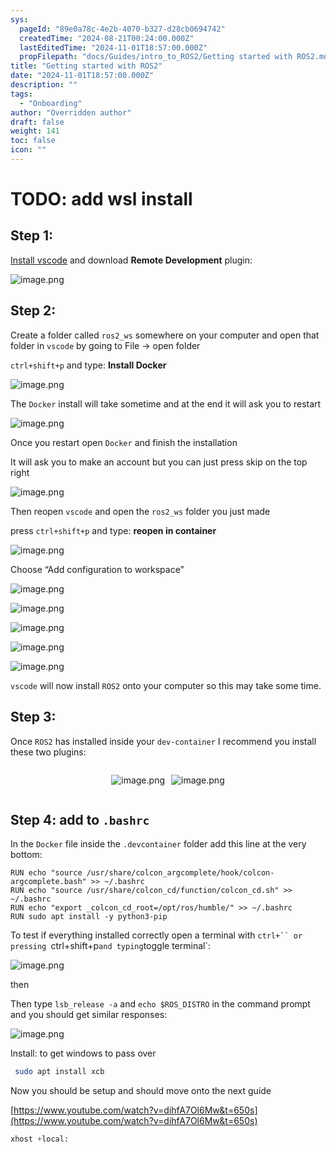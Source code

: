 ```yaml
---
sys:
  pageId: "89e0a78c-4e2b-4070-b327-d28cb0694742"
  createdTime: "2024-08-21T00:24:00.000Z"
  lastEditedTime: "2024-11-01T18:57:00.000Z"
  propFilepath: "docs/Guides/intro_to_ROS2/Getting started with ROS2.md"
title: "Getting started with ROS2"
date: "2024-11-01T18:57:00.000Z"
description: ""
tags:
  - "Onboarding"
author: "Overridden author"
draft: false
weight: 141
toc: false
icon: ""
---
```


# TODO: add wsl install

## Step 1:

[Install vscode](https://code.visualstudio.com/download) and download **Remote Development** plugin:

![image.png](https://prod-files-secure.s3.us-west-2.amazonaws.com/d518164a-d88e-44d1-a4ee-3adb3bd8bce0/efb52993-1881-4a40-b95e-6f020334f022/image.png?X-Amz-Algorithm=AWS4-HMAC-SHA256&X-Amz-Content-Sha256=UNSIGNED-PAYLOAD&X-Amz-Credential=ASIAZI2LB4666ISVKVFF%2F20250222%2Fus-west-2%2Fs3%2Faws4_request&X-Amz-Date=20250222T200726Z&X-Amz-Expires=3600&X-Amz-Security-Token=IQoJb3JpZ2luX2VjEMf%2F%2F%2F%2F%2F%2F%2F%2F%2F%2FwEaCXVzLXdlc3QtMiJHMEUCIQD4RGfIMyGSu0IiKKF8vEmJTqNGGScUdqYB6TW0ENdJ7QIgUtpKta2XkpjbKNZHxQ127TBGX5C4qvJw8BjHYCcii9gqiAQI8P%2F%2F%2F%2F%2F%2F%2F%2F%2F%2FARAAGgw2Mzc0MjMxODM4MDUiDPCP2HzigHzx4A0feyrcAz1j4pdpWL9xBlNZXv3quNMnzlripyZAwZ2rtiC9wEwezvXYG9RJV7Q0k6pqwNt%2B6j5VVS%2FpiwLAs3S4RsahNJCZXVvTkIgy5q7qo3rXo5wkgTAiCm2OrS%2BXyM0ON5iVLWg7lh0GC6oa7cPpS%2BV4A9HxAmMfubqHKlNiJxJspjr9RHymVNXCNMQ7tKz1RZMVTDRzbBzg8zD93ZBVQPvsOOH7Uvv7Q2sMRZrIXlpiRSEBHVwSQ%2B7iuJofqAbvI%2F6VKUXVbu75hBEWx2tRfwWtrNJn2rru%2FNsCEJlwUQF%2F3dwRkumS5%2F7vbzbtA%2BX%2BgcJq8ApV2ZlsCOaoDeV5gQUTz%2FVZcwzNPj3UnpOMnXYCNiIlwT4t%2Flvh%2BQon5YVTxw9uDz0V3Xf8gFb9Oj%2Fx3ErXm3X%2BXo6Ktrf4RadSFLcEzyge0OxrqNmhlcB9HNWb%2Btc6c7GnfVEGxx04Kx94LbOOTWmROPQXnBHdsdm3XuUVHcMew4ZTDbctCm4DsXBgWXtnUq%2FAntutmrSW0wBEFfXstynQQRzqlp8GiIPP8dwQy2QkOJRw8gZJNzxE22EElFGHgms1Y6F1lA8fsEaSdb6jQbcgd6hRu%2FsXO119gWYkkEOJ4onRMxjgcNwTw1clMPPT570GOqUB4LtqXKhAN0WOQb1A5Qm2NwEW1ThoBp80HC3HMhVJAptVQ0%2FKZmR1j%2B4OFcJfNAP2XfRiyJsVGQ5V0taYa3i6lilV3wZ2eSkQU2itoo1dX3TS%2BPDgvszz9kwf1JxLdQX82iqmwqSV1xDmxyzQa9O0heS6UB9l%2BvCmCqn3lsCxrLYkaZC1Sv4ZA3bYaKCU%2Fo3HXX0fRiaDn6qnr9nM%2FpUDKfRkR06l&X-Amz-Signature=4b0110475abcc8f90ecef0d9ebe9647a171db097b39ef30cab4ba866d676648d&X-Amz-SignedHeaders=host&x-id=GetObject)

## Step 2:

Create a folder called `ros2_ws` somewhere on your computer and open that folder in `vscode` by going to File → open folder 

`ctrl+shift+p` and type: **Install Docker**

![image.png](https://prod-files-secure.s3.us-west-2.amazonaws.com/d518164a-d88e-44d1-a4ee-3adb3bd8bce0/2269dc0e-1cd5-47ff-bceb-c04ad9b2eab0/image.png?X-Amz-Algorithm=AWS4-HMAC-SHA256&X-Amz-Content-Sha256=UNSIGNED-PAYLOAD&X-Amz-Credential=ASIAZI2LB4666ISVKVFF%2F20250222%2Fus-west-2%2Fs3%2Faws4_request&X-Amz-Date=20250222T200726Z&X-Amz-Expires=3600&X-Amz-Security-Token=IQoJb3JpZ2luX2VjEMf%2F%2F%2F%2F%2F%2F%2F%2F%2F%2FwEaCXVzLXdlc3QtMiJHMEUCIQD4RGfIMyGSu0IiKKF8vEmJTqNGGScUdqYB6TW0ENdJ7QIgUtpKta2XkpjbKNZHxQ127TBGX5C4qvJw8BjHYCcii9gqiAQI8P%2F%2F%2F%2F%2F%2F%2F%2F%2F%2FARAAGgw2Mzc0MjMxODM4MDUiDPCP2HzigHzx4A0feyrcAz1j4pdpWL9xBlNZXv3quNMnzlripyZAwZ2rtiC9wEwezvXYG9RJV7Q0k6pqwNt%2B6j5VVS%2FpiwLAs3S4RsahNJCZXVvTkIgy5q7qo3rXo5wkgTAiCm2OrS%2BXyM0ON5iVLWg7lh0GC6oa7cPpS%2BV4A9HxAmMfubqHKlNiJxJspjr9RHymVNXCNMQ7tKz1RZMVTDRzbBzg8zD93ZBVQPvsOOH7Uvv7Q2sMRZrIXlpiRSEBHVwSQ%2B7iuJofqAbvI%2F6VKUXVbu75hBEWx2tRfwWtrNJn2rru%2FNsCEJlwUQF%2F3dwRkumS5%2F7vbzbtA%2BX%2BgcJq8ApV2ZlsCOaoDeV5gQUTz%2FVZcwzNPj3UnpOMnXYCNiIlwT4t%2Flvh%2BQon5YVTxw9uDz0V3Xf8gFb9Oj%2Fx3ErXm3X%2BXo6Ktrf4RadSFLcEzyge0OxrqNmhlcB9HNWb%2Btc6c7GnfVEGxx04Kx94LbOOTWmROPQXnBHdsdm3XuUVHcMew4ZTDbctCm4DsXBgWXtnUq%2FAntutmrSW0wBEFfXstynQQRzqlp8GiIPP8dwQy2QkOJRw8gZJNzxE22EElFGHgms1Y6F1lA8fsEaSdb6jQbcgd6hRu%2FsXO119gWYkkEOJ4onRMxjgcNwTw1clMPPT570GOqUB4LtqXKhAN0WOQb1A5Qm2NwEW1ThoBp80HC3HMhVJAptVQ0%2FKZmR1j%2B4OFcJfNAP2XfRiyJsVGQ5V0taYa3i6lilV3wZ2eSkQU2itoo1dX3TS%2BPDgvszz9kwf1JxLdQX82iqmwqSV1xDmxyzQa9O0heS6UB9l%2BvCmCqn3lsCxrLYkaZC1Sv4ZA3bYaKCU%2Fo3HXX0fRiaDn6qnr9nM%2FpUDKfRkR06l&X-Amz-Signature=35cba8acf0f10745a6672ddb76733a1743a9500e5d1c92df27a0e107ab44dd56&X-Amz-SignedHeaders=host&x-id=GetObject)

The `Docker` install will take sometime and at the end it will ask you to restart

![image.png](https://prod-files-secure.s3.us-west-2.amazonaws.com/d518164a-d88e-44d1-a4ee-3adb3bd8bce0/ed233f78-be33-4b1f-b89c-9c346c0e961e/image.png?X-Amz-Algorithm=AWS4-HMAC-SHA256&X-Amz-Content-Sha256=UNSIGNED-PAYLOAD&X-Amz-Credential=ASIAZI2LB4666ISVKVFF%2F20250222%2Fus-west-2%2Fs3%2Faws4_request&X-Amz-Date=20250222T200726Z&X-Amz-Expires=3600&X-Amz-Security-Token=IQoJb3JpZ2luX2VjEMf%2F%2F%2F%2F%2F%2F%2F%2F%2F%2FwEaCXVzLXdlc3QtMiJHMEUCIQD4RGfIMyGSu0IiKKF8vEmJTqNGGScUdqYB6TW0ENdJ7QIgUtpKta2XkpjbKNZHxQ127TBGX5C4qvJw8BjHYCcii9gqiAQI8P%2F%2F%2F%2F%2F%2F%2F%2F%2F%2FARAAGgw2Mzc0MjMxODM4MDUiDPCP2HzigHzx4A0feyrcAz1j4pdpWL9xBlNZXv3quNMnzlripyZAwZ2rtiC9wEwezvXYG9RJV7Q0k6pqwNt%2B6j5VVS%2FpiwLAs3S4RsahNJCZXVvTkIgy5q7qo3rXo5wkgTAiCm2OrS%2BXyM0ON5iVLWg7lh0GC6oa7cPpS%2BV4A9HxAmMfubqHKlNiJxJspjr9RHymVNXCNMQ7tKz1RZMVTDRzbBzg8zD93ZBVQPvsOOH7Uvv7Q2sMRZrIXlpiRSEBHVwSQ%2B7iuJofqAbvI%2F6VKUXVbu75hBEWx2tRfwWtrNJn2rru%2FNsCEJlwUQF%2F3dwRkumS5%2F7vbzbtA%2BX%2BgcJq8ApV2ZlsCOaoDeV5gQUTz%2FVZcwzNPj3UnpOMnXYCNiIlwT4t%2Flvh%2BQon5YVTxw9uDz0V3Xf8gFb9Oj%2Fx3ErXm3X%2BXo6Ktrf4RadSFLcEzyge0OxrqNmhlcB9HNWb%2Btc6c7GnfVEGxx04Kx94LbOOTWmROPQXnBHdsdm3XuUVHcMew4ZTDbctCm4DsXBgWXtnUq%2FAntutmrSW0wBEFfXstynQQRzqlp8GiIPP8dwQy2QkOJRw8gZJNzxE22EElFGHgms1Y6F1lA8fsEaSdb6jQbcgd6hRu%2FsXO119gWYkkEOJ4onRMxjgcNwTw1clMPPT570GOqUB4LtqXKhAN0WOQb1A5Qm2NwEW1ThoBp80HC3HMhVJAptVQ0%2FKZmR1j%2B4OFcJfNAP2XfRiyJsVGQ5V0taYa3i6lilV3wZ2eSkQU2itoo1dX3TS%2BPDgvszz9kwf1JxLdQX82iqmwqSV1xDmxyzQa9O0heS6UB9l%2BvCmCqn3lsCxrLYkaZC1Sv4ZA3bYaKCU%2Fo3HXX0fRiaDn6qnr9nM%2FpUDKfRkR06l&X-Amz-Signature=515463c731bbc60bc974eccb7e48a1134c13457a4b48f2c96da7a59afc7deacd&X-Amz-SignedHeaders=host&x-id=GetObject)

Once you restart open `Docker` and finish the installation

It will ask you to make an account but you can just press skip on the top right

![image.png](https://prod-files-secure.s3.us-west-2.amazonaws.com/d518164a-d88e-44d1-a4ee-3adb3bd8bce0/21010ad9-1659-4fd9-9f59-9932a09b2a3d/image.png?X-Amz-Algorithm=AWS4-HMAC-SHA256&X-Amz-Content-Sha256=UNSIGNED-PAYLOAD&X-Amz-Credential=ASIAZI2LB4666ISVKVFF%2F20250222%2Fus-west-2%2Fs3%2Faws4_request&X-Amz-Date=20250222T200726Z&X-Amz-Expires=3600&X-Amz-Security-Token=IQoJb3JpZ2luX2VjEMf%2F%2F%2F%2F%2F%2F%2F%2F%2F%2FwEaCXVzLXdlc3QtMiJHMEUCIQD4RGfIMyGSu0IiKKF8vEmJTqNGGScUdqYB6TW0ENdJ7QIgUtpKta2XkpjbKNZHxQ127TBGX5C4qvJw8BjHYCcii9gqiAQI8P%2F%2F%2F%2F%2F%2F%2F%2F%2F%2FARAAGgw2Mzc0MjMxODM4MDUiDPCP2HzigHzx4A0feyrcAz1j4pdpWL9xBlNZXv3quNMnzlripyZAwZ2rtiC9wEwezvXYG9RJV7Q0k6pqwNt%2B6j5VVS%2FpiwLAs3S4RsahNJCZXVvTkIgy5q7qo3rXo5wkgTAiCm2OrS%2BXyM0ON5iVLWg7lh0GC6oa7cPpS%2BV4A9HxAmMfubqHKlNiJxJspjr9RHymVNXCNMQ7tKz1RZMVTDRzbBzg8zD93ZBVQPvsOOH7Uvv7Q2sMRZrIXlpiRSEBHVwSQ%2B7iuJofqAbvI%2F6VKUXVbu75hBEWx2tRfwWtrNJn2rru%2FNsCEJlwUQF%2F3dwRkumS5%2F7vbzbtA%2BX%2BgcJq8ApV2ZlsCOaoDeV5gQUTz%2FVZcwzNPj3UnpOMnXYCNiIlwT4t%2Flvh%2BQon5YVTxw9uDz0V3Xf8gFb9Oj%2Fx3ErXm3X%2BXo6Ktrf4RadSFLcEzyge0OxrqNmhlcB9HNWb%2Btc6c7GnfVEGxx04Kx94LbOOTWmROPQXnBHdsdm3XuUVHcMew4ZTDbctCm4DsXBgWXtnUq%2FAntutmrSW0wBEFfXstynQQRzqlp8GiIPP8dwQy2QkOJRw8gZJNzxE22EElFGHgms1Y6F1lA8fsEaSdb6jQbcgd6hRu%2FsXO119gWYkkEOJ4onRMxjgcNwTw1clMPPT570GOqUB4LtqXKhAN0WOQb1A5Qm2NwEW1ThoBp80HC3HMhVJAptVQ0%2FKZmR1j%2B4OFcJfNAP2XfRiyJsVGQ5V0taYa3i6lilV3wZ2eSkQU2itoo1dX3TS%2BPDgvszz9kwf1JxLdQX82iqmwqSV1xDmxyzQa9O0heS6UB9l%2BvCmCqn3lsCxrLYkaZC1Sv4ZA3bYaKCU%2Fo3HXX0fRiaDn6qnr9nM%2FpUDKfRkR06l&X-Amz-Signature=52ef003f398be07a736fb8fb2d4dc726f4e71228b0a1150c7583ce08cc561e6b&X-Amz-SignedHeaders=host&x-id=GetObject)

Then reopen `vscode` and open the `ros2_ws` folder you just made

press `ctrl+shift+p` and type: **reopen in container**

![image.png](https://prod-files-secure.s3.us-west-2.amazonaws.com/d518164a-d88e-44d1-a4ee-3adb3bd8bce0/4e93b8c2-41ad-488c-8095-c74205196118/image.png?X-Amz-Algorithm=AWS4-HMAC-SHA256&X-Amz-Content-Sha256=UNSIGNED-PAYLOAD&X-Amz-Credential=ASIAZI2LB4666ISVKVFF%2F20250222%2Fus-west-2%2Fs3%2Faws4_request&X-Amz-Date=20250222T200726Z&X-Amz-Expires=3600&X-Amz-Security-Token=IQoJb3JpZ2luX2VjEMf%2F%2F%2F%2F%2F%2F%2F%2F%2F%2FwEaCXVzLXdlc3QtMiJHMEUCIQD4RGfIMyGSu0IiKKF8vEmJTqNGGScUdqYB6TW0ENdJ7QIgUtpKta2XkpjbKNZHxQ127TBGX5C4qvJw8BjHYCcii9gqiAQI8P%2F%2F%2F%2F%2F%2F%2F%2F%2F%2FARAAGgw2Mzc0MjMxODM4MDUiDPCP2HzigHzx4A0feyrcAz1j4pdpWL9xBlNZXv3quNMnzlripyZAwZ2rtiC9wEwezvXYG9RJV7Q0k6pqwNt%2B6j5VVS%2FpiwLAs3S4RsahNJCZXVvTkIgy5q7qo3rXo5wkgTAiCm2OrS%2BXyM0ON5iVLWg7lh0GC6oa7cPpS%2BV4A9HxAmMfubqHKlNiJxJspjr9RHymVNXCNMQ7tKz1RZMVTDRzbBzg8zD93ZBVQPvsOOH7Uvv7Q2sMRZrIXlpiRSEBHVwSQ%2B7iuJofqAbvI%2F6VKUXVbu75hBEWx2tRfwWtrNJn2rru%2FNsCEJlwUQF%2F3dwRkumS5%2F7vbzbtA%2BX%2BgcJq8ApV2ZlsCOaoDeV5gQUTz%2FVZcwzNPj3UnpOMnXYCNiIlwT4t%2Flvh%2BQon5YVTxw9uDz0V3Xf8gFb9Oj%2Fx3ErXm3X%2BXo6Ktrf4RadSFLcEzyge0OxrqNmhlcB9HNWb%2Btc6c7GnfVEGxx04Kx94LbOOTWmROPQXnBHdsdm3XuUVHcMew4ZTDbctCm4DsXBgWXtnUq%2FAntutmrSW0wBEFfXstynQQRzqlp8GiIPP8dwQy2QkOJRw8gZJNzxE22EElFGHgms1Y6F1lA8fsEaSdb6jQbcgd6hRu%2FsXO119gWYkkEOJ4onRMxjgcNwTw1clMPPT570GOqUB4LtqXKhAN0WOQb1A5Qm2NwEW1ThoBp80HC3HMhVJAptVQ0%2FKZmR1j%2B4OFcJfNAP2XfRiyJsVGQ5V0taYa3i6lilV3wZ2eSkQU2itoo1dX3TS%2BPDgvszz9kwf1JxLdQX82iqmwqSV1xDmxyzQa9O0heS6UB9l%2BvCmCqn3lsCxrLYkaZC1Sv4ZA3bYaKCU%2Fo3HXX0fRiaDn6qnr9nM%2FpUDKfRkR06l&X-Amz-Signature=ebbe6a9c204481dd5e6c850a2bbb30741b3515d7875fe96c782ecbd5ec7528be&X-Amz-SignedHeaders=host&x-id=GetObject)

Choose “Add configuration to workspace”

![image.png](https://prod-files-secure.s3.us-west-2.amazonaws.com/d518164a-d88e-44d1-a4ee-3adb3bd8bce0/9560b282-5060-4989-ba37-97e7b2c22476/image.png?X-Amz-Algorithm=AWS4-HMAC-SHA256&X-Amz-Content-Sha256=UNSIGNED-PAYLOAD&X-Amz-Credential=ASIAZI2LB4666ISVKVFF%2F20250222%2Fus-west-2%2Fs3%2Faws4_request&X-Amz-Date=20250222T200726Z&X-Amz-Expires=3600&X-Amz-Security-Token=IQoJb3JpZ2luX2VjEMf%2F%2F%2F%2F%2F%2F%2F%2F%2F%2FwEaCXVzLXdlc3QtMiJHMEUCIQD4RGfIMyGSu0IiKKF8vEmJTqNGGScUdqYB6TW0ENdJ7QIgUtpKta2XkpjbKNZHxQ127TBGX5C4qvJw8BjHYCcii9gqiAQI8P%2F%2F%2F%2F%2F%2F%2F%2F%2F%2FARAAGgw2Mzc0MjMxODM4MDUiDPCP2HzigHzx4A0feyrcAz1j4pdpWL9xBlNZXv3quNMnzlripyZAwZ2rtiC9wEwezvXYG9RJV7Q0k6pqwNt%2B6j5VVS%2FpiwLAs3S4RsahNJCZXVvTkIgy5q7qo3rXo5wkgTAiCm2OrS%2BXyM0ON5iVLWg7lh0GC6oa7cPpS%2BV4A9HxAmMfubqHKlNiJxJspjr9RHymVNXCNMQ7tKz1RZMVTDRzbBzg8zD93ZBVQPvsOOH7Uvv7Q2sMRZrIXlpiRSEBHVwSQ%2B7iuJofqAbvI%2F6VKUXVbu75hBEWx2tRfwWtrNJn2rru%2FNsCEJlwUQF%2F3dwRkumS5%2F7vbzbtA%2BX%2BgcJq8ApV2ZlsCOaoDeV5gQUTz%2FVZcwzNPj3UnpOMnXYCNiIlwT4t%2Flvh%2BQon5YVTxw9uDz0V3Xf8gFb9Oj%2Fx3ErXm3X%2BXo6Ktrf4RadSFLcEzyge0OxrqNmhlcB9HNWb%2Btc6c7GnfVEGxx04Kx94LbOOTWmROPQXnBHdsdm3XuUVHcMew4ZTDbctCm4DsXBgWXtnUq%2FAntutmrSW0wBEFfXstynQQRzqlp8GiIPP8dwQy2QkOJRw8gZJNzxE22EElFGHgms1Y6F1lA8fsEaSdb6jQbcgd6hRu%2FsXO119gWYkkEOJ4onRMxjgcNwTw1clMPPT570GOqUB4LtqXKhAN0WOQb1A5Qm2NwEW1ThoBp80HC3HMhVJAptVQ0%2FKZmR1j%2B4OFcJfNAP2XfRiyJsVGQ5V0taYa3i6lilV3wZ2eSkQU2itoo1dX3TS%2BPDgvszz9kwf1JxLdQX82iqmwqSV1xDmxyzQa9O0heS6UB9l%2BvCmCqn3lsCxrLYkaZC1Sv4ZA3bYaKCU%2Fo3HXX0fRiaDn6qnr9nM%2FpUDKfRkR06l&X-Amz-Signature=da6b1f523696f4e771ac66473e5b8639f14fc1fb8004030f0b97b243668d2698&X-Amz-SignedHeaders=host&x-id=GetObject)

![image.png](https://prod-files-secure.s3.us-west-2.amazonaws.com/d518164a-d88e-44d1-a4ee-3adb3bd8bce0/2ee63f81-886b-48e8-a553-dc6e5eac99e4/image.png?X-Amz-Algorithm=AWS4-HMAC-SHA256&X-Amz-Content-Sha256=UNSIGNED-PAYLOAD&X-Amz-Credential=ASIAZI2LB4666ISVKVFF%2F20250222%2Fus-west-2%2Fs3%2Faws4_request&X-Amz-Date=20250222T200726Z&X-Amz-Expires=3600&X-Amz-Security-Token=IQoJb3JpZ2luX2VjEMf%2F%2F%2F%2F%2F%2F%2F%2F%2F%2FwEaCXVzLXdlc3QtMiJHMEUCIQD4RGfIMyGSu0IiKKF8vEmJTqNGGScUdqYB6TW0ENdJ7QIgUtpKta2XkpjbKNZHxQ127TBGX5C4qvJw8BjHYCcii9gqiAQI8P%2F%2F%2F%2F%2F%2F%2F%2F%2F%2FARAAGgw2Mzc0MjMxODM4MDUiDPCP2HzigHzx4A0feyrcAz1j4pdpWL9xBlNZXv3quNMnzlripyZAwZ2rtiC9wEwezvXYG9RJV7Q0k6pqwNt%2B6j5VVS%2FpiwLAs3S4RsahNJCZXVvTkIgy5q7qo3rXo5wkgTAiCm2OrS%2BXyM0ON5iVLWg7lh0GC6oa7cPpS%2BV4A9HxAmMfubqHKlNiJxJspjr9RHymVNXCNMQ7tKz1RZMVTDRzbBzg8zD93ZBVQPvsOOH7Uvv7Q2sMRZrIXlpiRSEBHVwSQ%2B7iuJofqAbvI%2F6VKUXVbu75hBEWx2tRfwWtrNJn2rru%2FNsCEJlwUQF%2F3dwRkumS5%2F7vbzbtA%2BX%2BgcJq8ApV2ZlsCOaoDeV5gQUTz%2FVZcwzNPj3UnpOMnXYCNiIlwT4t%2Flvh%2BQon5YVTxw9uDz0V3Xf8gFb9Oj%2Fx3ErXm3X%2BXo6Ktrf4RadSFLcEzyge0OxrqNmhlcB9HNWb%2Btc6c7GnfVEGxx04Kx94LbOOTWmROPQXnBHdsdm3XuUVHcMew4ZTDbctCm4DsXBgWXtnUq%2FAntutmrSW0wBEFfXstynQQRzqlp8GiIPP8dwQy2QkOJRw8gZJNzxE22EElFGHgms1Y6F1lA8fsEaSdb6jQbcgd6hRu%2FsXO119gWYkkEOJ4onRMxjgcNwTw1clMPPT570GOqUB4LtqXKhAN0WOQb1A5Qm2NwEW1ThoBp80HC3HMhVJAptVQ0%2FKZmR1j%2B4OFcJfNAP2XfRiyJsVGQ5V0taYa3i6lilV3wZ2eSkQU2itoo1dX3TS%2BPDgvszz9kwf1JxLdQX82iqmwqSV1xDmxyzQa9O0heS6UB9l%2BvCmCqn3lsCxrLYkaZC1Sv4ZA3bYaKCU%2Fo3HXX0fRiaDn6qnr9nM%2FpUDKfRkR06l&X-Amz-Signature=eac0a2dd43d7d9a0b71893a3bbb21ede7cfabbb33ff6730b0dcf5d45cb164d82&X-Amz-SignedHeaders=host&x-id=GetObject)

![image.png](https://prod-files-secure.s3.us-west-2.amazonaws.com/d518164a-d88e-44d1-a4ee-3adb3bd8bce0/ae1580b2-b048-407e-aed9-b584224a7a04/image.png?X-Amz-Algorithm=AWS4-HMAC-SHA256&X-Amz-Content-Sha256=UNSIGNED-PAYLOAD&X-Amz-Credential=ASIAZI2LB4666ISVKVFF%2F20250222%2Fus-west-2%2Fs3%2Faws4_request&X-Amz-Date=20250222T200726Z&X-Amz-Expires=3600&X-Amz-Security-Token=IQoJb3JpZ2luX2VjEMf%2F%2F%2F%2F%2F%2F%2F%2F%2F%2FwEaCXVzLXdlc3QtMiJHMEUCIQD4RGfIMyGSu0IiKKF8vEmJTqNGGScUdqYB6TW0ENdJ7QIgUtpKta2XkpjbKNZHxQ127TBGX5C4qvJw8BjHYCcii9gqiAQI8P%2F%2F%2F%2F%2F%2F%2F%2F%2F%2FARAAGgw2Mzc0MjMxODM4MDUiDPCP2HzigHzx4A0feyrcAz1j4pdpWL9xBlNZXv3quNMnzlripyZAwZ2rtiC9wEwezvXYG9RJV7Q0k6pqwNt%2B6j5VVS%2FpiwLAs3S4RsahNJCZXVvTkIgy5q7qo3rXo5wkgTAiCm2OrS%2BXyM0ON5iVLWg7lh0GC6oa7cPpS%2BV4A9HxAmMfubqHKlNiJxJspjr9RHymVNXCNMQ7tKz1RZMVTDRzbBzg8zD93ZBVQPvsOOH7Uvv7Q2sMRZrIXlpiRSEBHVwSQ%2B7iuJofqAbvI%2F6VKUXVbu75hBEWx2tRfwWtrNJn2rru%2FNsCEJlwUQF%2F3dwRkumS5%2F7vbzbtA%2BX%2BgcJq8ApV2ZlsCOaoDeV5gQUTz%2FVZcwzNPj3UnpOMnXYCNiIlwT4t%2Flvh%2BQon5YVTxw9uDz0V3Xf8gFb9Oj%2Fx3ErXm3X%2BXo6Ktrf4RadSFLcEzyge0OxrqNmhlcB9HNWb%2Btc6c7GnfVEGxx04Kx94LbOOTWmROPQXnBHdsdm3XuUVHcMew4ZTDbctCm4DsXBgWXtnUq%2FAntutmrSW0wBEFfXstynQQRzqlp8GiIPP8dwQy2QkOJRw8gZJNzxE22EElFGHgms1Y6F1lA8fsEaSdb6jQbcgd6hRu%2FsXO119gWYkkEOJ4onRMxjgcNwTw1clMPPT570GOqUB4LtqXKhAN0WOQb1A5Qm2NwEW1ThoBp80HC3HMhVJAptVQ0%2FKZmR1j%2B4OFcJfNAP2XfRiyJsVGQ5V0taYa3i6lilV3wZ2eSkQU2itoo1dX3TS%2BPDgvszz9kwf1JxLdQX82iqmwqSV1xDmxyzQa9O0heS6UB9l%2BvCmCqn3lsCxrLYkaZC1Sv4ZA3bYaKCU%2Fo3HXX0fRiaDn6qnr9nM%2FpUDKfRkR06l&X-Amz-Signature=5d14d8bc9a51c325099a7766411fe2f323b2a7582f302d8cf63776dfd3c3d477&X-Amz-SignedHeaders=host&x-id=GetObject)

![image.png](https://prod-files-secure.s3.us-west-2.amazonaws.com/d518164a-d88e-44d1-a4ee-3adb3bd8bce0/53255b28-f75e-430f-b9e3-c0ac8577e42b/image.png?X-Amz-Algorithm=AWS4-HMAC-SHA256&X-Amz-Content-Sha256=UNSIGNED-PAYLOAD&X-Amz-Credential=ASIAZI2LB4666ISVKVFF%2F20250222%2Fus-west-2%2Fs3%2Faws4_request&X-Amz-Date=20250222T200726Z&X-Amz-Expires=3600&X-Amz-Security-Token=IQoJb3JpZ2luX2VjEMf%2F%2F%2F%2F%2F%2F%2F%2F%2F%2FwEaCXVzLXdlc3QtMiJHMEUCIQD4RGfIMyGSu0IiKKF8vEmJTqNGGScUdqYB6TW0ENdJ7QIgUtpKta2XkpjbKNZHxQ127TBGX5C4qvJw8BjHYCcii9gqiAQI8P%2F%2F%2F%2F%2F%2F%2F%2F%2F%2FARAAGgw2Mzc0MjMxODM4MDUiDPCP2HzigHzx4A0feyrcAz1j4pdpWL9xBlNZXv3quNMnzlripyZAwZ2rtiC9wEwezvXYG9RJV7Q0k6pqwNt%2B6j5VVS%2FpiwLAs3S4RsahNJCZXVvTkIgy5q7qo3rXo5wkgTAiCm2OrS%2BXyM0ON5iVLWg7lh0GC6oa7cPpS%2BV4A9HxAmMfubqHKlNiJxJspjr9RHymVNXCNMQ7tKz1RZMVTDRzbBzg8zD93ZBVQPvsOOH7Uvv7Q2sMRZrIXlpiRSEBHVwSQ%2B7iuJofqAbvI%2F6VKUXVbu75hBEWx2tRfwWtrNJn2rru%2FNsCEJlwUQF%2F3dwRkumS5%2F7vbzbtA%2BX%2BgcJq8ApV2ZlsCOaoDeV5gQUTz%2FVZcwzNPj3UnpOMnXYCNiIlwT4t%2Flvh%2BQon5YVTxw9uDz0V3Xf8gFb9Oj%2Fx3ErXm3X%2BXo6Ktrf4RadSFLcEzyge0OxrqNmhlcB9HNWb%2Btc6c7GnfVEGxx04Kx94LbOOTWmROPQXnBHdsdm3XuUVHcMew4ZTDbctCm4DsXBgWXtnUq%2FAntutmrSW0wBEFfXstynQQRzqlp8GiIPP8dwQy2QkOJRw8gZJNzxE22EElFGHgms1Y6F1lA8fsEaSdb6jQbcgd6hRu%2FsXO119gWYkkEOJ4onRMxjgcNwTw1clMPPT570GOqUB4LtqXKhAN0WOQb1A5Qm2NwEW1ThoBp80HC3HMhVJAptVQ0%2FKZmR1j%2B4OFcJfNAP2XfRiyJsVGQ5V0taYa3i6lilV3wZ2eSkQU2itoo1dX3TS%2BPDgvszz9kwf1JxLdQX82iqmwqSV1xDmxyzQa9O0heS6UB9l%2BvCmCqn3lsCxrLYkaZC1Sv4ZA3bYaKCU%2Fo3HXX0fRiaDn6qnr9nM%2FpUDKfRkR06l&X-Amz-Signature=82c95bbaf462f450196406f5a5ef1d3c7d6a9b144249ed7230cb0f422c939afb&X-Amz-SignedHeaders=host&x-id=GetObject)

![image.png](https://prod-files-secure.s3.us-west-2.amazonaws.com/d518164a-d88e-44d1-a4ee-3adb3bd8bce0/7c562767-5af9-4ffb-97d1-327bcdf4ee00/image.png?X-Amz-Algorithm=AWS4-HMAC-SHA256&X-Amz-Content-Sha256=UNSIGNED-PAYLOAD&X-Amz-Credential=ASIAZI2LB4666ISVKVFF%2F20250222%2Fus-west-2%2Fs3%2Faws4_request&X-Amz-Date=20250222T200726Z&X-Amz-Expires=3600&X-Amz-Security-Token=IQoJb3JpZ2luX2VjEMf%2F%2F%2F%2F%2F%2F%2F%2F%2F%2FwEaCXVzLXdlc3QtMiJHMEUCIQD4RGfIMyGSu0IiKKF8vEmJTqNGGScUdqYB6TW0ENdJ7QIgUtpKta2XkpjbKNZHxQ127TBGX5C4qvJw8BjHYCcii9gqiAQI8P%2F%2F%2F%2F%2F%2F%2F%2F%2F%2FARAAGgw2Mzc0MjMxODM4MDUiDPCP2HzigHzx4A0feyrcAz1j4pdpWL9xBlNZXv3quNMnzlripyZAwZ2rtiC9wEwezvXYG9RJV7Q0k6pqwNt%2B6j5VVS%2FpiwLAs3S4RsahNJCZXVvTkIgy5q7qo3rXo5wkgTAiCm2OrS%2BXyM0ON5iVLWg7lh0GC6oa7cPpS%2BV4A9HxAmMfubqHKlNiJxJspjr9RHymVNXCNMQ7tKz1RZMVTDRzbBzg8zD93ZBVQPvsOOH7Uvv7Q2sMRZrIXlpiRSEBHVwSQ%2B7iuJofqAbvI%2F6VKUXVbu75hBEWx2tRfwWtrNJn2rru%2FNsCEJlwUQF%2F3dwRkumS5%2F7vbzbtA%2BX%2BgcJq8ApV2ZlsCOaoDeV5gQUTz%2FVZcwzNPj3UnpOMnXYCNiIlwT4t%2Flvh%2BQon5YVTxw9uDz0V3Xf8gFb9Oj%2Fx3ErXm3X%2BXo6Ktrf4RadSFLcEzyge0OxrqNmhlcB9HNWb%2Btc6c7GnfVEGxx04Kx94LbOOTWmROPQXnBHdsdm3XuUVHcMew4ZTDbctCm4DsXBgWXtnUq%2FAntutmrSW0wBEFfXstynQQRzqlp8GiIPP8dwQy2QkOJRw8gZJNzxE22EElFGHgms1Y6F1lA8fsEaSdb6jQbcgd6hRu%2FsXO119gWYkkEOJ4onRMxjgcNwTw1clMPPT570GOqUB4LtqXKhAN0WOQb1A5Qm2NwEW1ThoBp80HC3HMhVJAptVQ0%2FKZmR1j%2B4OFcJfNAP2XfRiyJsVGQ5V0taYa3i6lilV3wZ2eSkQU2itoo1dX3TS%2BPDgvszz9kwf1JxLdQX82iqmwqSV1xDmxyzQa9O0heS6UB9l%2BvCmCqn3lsCxrLYkaZC1Sv4ZA3bYaKCU%2Fo3HXX0fRiaDn6qnr9nM%2FpUDKfRkR06l&X-Amz-Signature=d422e51eccb966a453f13960b8aae836e971967c2e588045d746bf7dd53856fd&X-Amz-SignedHeaders=host&x-id=GetObject)

`vscode` will now install `ROS2` onto your computer so this may take some time.

## Step 3:

Once `ROS2` has installed inside your `dev-container` I recommend you install these two plugins:

<div style="display: flex;flex-direction: row; column-gap:10px; max-width: 630px;justify-content: center;">
<div>

![image.png](https://prod-files-secure.s3.us-west-2.amazonaws.com/d518164a-d88e-44d1-a4ee-3adb3bd8bce0/3fc3d550-5a54-4ba1-ba6b-faa01cdb7369/image.png?X-Amz-Algorithm=AWS4-HMAC-SHA256&X-Amz-Content-Sha256=UNSIGNED-PAYLOAD&X-Amz-Credential=ASIAZI2LB4663ZEEOSHN%2F20250222%2Fus-west-2%2Fs3%2Faws4_request&X-Amz-Date=20250222T200730Z&X-Amz-Expires=3600&X-Amz-Security-Token=IQoJb3JpZ2luX2VjEMn%2F%2F%2F%2F%2F%2F%2F%2F%2F%2FwEaCXVzLXdlc3QtMiJHMEUCIQDQIpWseywrlKxJIeBjC3CZOlArxWcCfarv1CzxgJGp3gIgOKeBPNln50QxYeV4VrJF4Rl40elA0VP8hsU3k8itURAqiAQI8v%2F%2F%2F%2F%2F%2F%2F%2F%2F%2FARAAGgw2Mzc0MjMxODM4MDUiDBhLqtWaUhZ3yWwFpCrcA96gEzShOKilMHpDkEFhcBwWewHXKfWbHbYGQnWPnMrPbhGUxVpzul6moZE%2F0Bb1K0HFwoRBrfggjJctEKYYJC9WJSgUWnE7GLDS9%2F%2BLCewsNvYaKiuSyTXooyUpA61Vng9%2FzUaV%2FGKefmmMOt2pPCehxxWuXRa%2BNqOednR0KJPazOQbTJ0nPrlt8spFbabsDh2R9%2F28SqNR7t%2Fmb4JJ5iHmYYCeCFftSrsrpZnjNXIViRol8C5Dx3D6KqR7XEpUHy%2F3qPwXLCeskAbli2ItOkd1n4rFVO3U4oO6c5hdQpYnNIGUtFhIdgCXJUzL1uo33bKv3ZIPW4nRpv0OziqEl9BHlq8EmLbkTl7sbiT%2FFWhryzMvKVA%2FiyxqH0Zj1mWL%2F9o5aYntot2hLZH52NYC8Y0k0cG5ADGJIiQuN9ba%2FyMjMcXQ5RT77DOIRx93LsthfxsQC9Q9lvQXlEhdL55lvibf%2B%2FpkVw9kM0j53SZp%2FZRFNsZYZGnSpCJjo%2B94wTGbSVCzZGyKiHDD%2BBNqzaeYdiMEzpo0m9c07W1xmpGLAeki8zauduczVwcSZ1cKRCZRQvVwPGIkcHhwY%2FzPGm%2F18d5X0YRiWuM4k6ro0in9Ae3BRbWoeg8UCyJHqMhMML%2BD6L0GOqUBKMDUnZ3v2rGgjGi6nfgzSlt9l5umuh5LbVTaspSK4%2BXVA3Fo%2FkL4mvPq%2FS3bdXSWDv2PDs%2FE8EWwIrtfzyr6lDZq77jTOpMn0qi8l9PCryLgw8oUagd5GaBj4%2BwFsROhr%2FSMI%2BWe%2F0U5VJgPqxSTio2PCzHAHTUt5UigEjH%2ByCXki47Ht6MY%2BFTMR%2B%2B%2FaDyGkjaxXQc%2FQ2sdyVnAJzX8GovdZvrb&X-Amz-Signature=7b5456956a3b606fc2e26d266e897a6befb3fa34ce78f860e723d3cc9fb483d5&X-Amz-SignedHeaders=host&x-id=GetObject)

</div>
<div>

![image.png](https://prod-files-secure.s3.us-west-2.amazonaws.com/d518164a-d88e-44d1-a4ee-3adb3bd8bce0/d994cc66-13c2-4093-a5a3-f84cf4601a82/image.png?X-Amz-Algorithm=AWS4-HMAC-SHA256&X-Amz-Content-Sha256=UNSIGNED-PAYLOAD&X-Amz-Credential=ASIAZI2LB466WNI2SMNP%2F20250222%2Fus-west-2%2Fs3%2Faws4_request&X-Amz-Date=20250222T200730Z&X-Amz-Expires=3600&X-Amz-Security-Token=IQoJb3JpZ2luX2VjEMj%2F%2F%2F%2F%2F%2F%2F%2F%2F%2FwEaCXVzLXdlc3QtMiJIMEYCIQDA%2B7gqFe21XryMZe4obAALrJ%2Bxu%2FYHGtULxXxHx1RTxwIhAPhESvySM0dwr%2BmWgXYBD00WUh9elPUzBsaAYz4iZiMZKogECPH%2F%2F%2F%2F%2F%2F%2F%2F%2F%2FwEQABoMNjM3NDIzMTgzODA1Igx8iWl0bfIIZIMl8o0q3AOORLbqPa9WOP4Mv9WmH1w5uNynTTUE44GFvA1YkydVcBQLSviD6u6rC5AG9HkG%2BK0r3PZdGQaLZCJBcX2oB5TT4FG2dBC2hFtTQSV9JDAIXw%2F%2BkTQDJjbXS1wYwSAs0%2B8t4aTJBEcYHeomTvyBJGTxZUCF4rvktL5W9s9wXu5GHtICxmosSbeYP3K88dWIIurWkm4VBmdpTg3UzxgA6MQL%2BS5uYaWkJUVkp4mBAq35eYvxAwrggpXSZ6E8ePirWM%2BnbeWt7RuNr4ODJ0VvmzezYf51rf2W1mwl4KUp8VM6jcFxUCw9m5qcUWHSErNKDNlYlkEOa22RbWJNK0JQvsgSAsOKDMWOh%2BHjzgx1z%2BhQBmNgaUwOdW3J4ZDwA8HrUBqhVBUv8TIVv9UNsDWSS0lYWZfTh7j6rm4WJ8fLaJQj3mnTHV0JAkt6hh8cBm4XhnwuYSAFBQ7WwBh7YMMZ%2BspqA96GjmIQkEoMSAWIjbGZGmoPC6JtWjvxzHFxZAtYWoSBobv36TIKZvXQCvWONYwEynJIoHdaocqp8gRrbX%2FEjzuEhMk5o0v92mM8CpteciOoxY7iljxPQfW2Rnl3UsC3di2EDLBAjXGXIoqcXeiNe1%2F%2FYA43Tk8abP0OgzCV5ee9BjqkAT2mCGu7Ybe8kNNr6YqBJg%2FM5iET1cqVv3XGV3hsuFeX4s6bpUpMP5wDjPYhUBRA2d3F1HcN5p5WhUxtWKq80YjGxFmkPW9NolUOHbzFDGD1iUoGDw0nvTjYzsgwfxC%2B0X21fyAjen3UjI5T3lqgmL2x7wAfg1dc0A4r%2B4bc4D1Gef3ZHheWZ0TQCJTGnNCfKZeLBSZb7k%2B6KxA%2BcXmAo8tQAB5b&X-Amz-Signature=6875a947ef81cd05c4faa87a46cdff19b6c1390da5bea330552384fb134b0019&X-Amz-SignedHeaders=host&x-id=GetObject)

</div>
</div>

## Step 4: add to `.bashrc`

In the `Docker` file inside the `.devcontainer` folder add this line at the very bottom: 

```docker
RUN echo "source /usr/share/colcon_argcomplete/hook/colcon-argcomplete.bash" >> ~/.bashrc
RUN echo "source /usr/share/colcon_cd/function/colcon_cd.sh" >> ~/.bashrc
RUN echo "export _colcon_cd_root=/opt/ros/humble/" >> ~/.bashrc
RUN sudo apt install -y python3-pip 
```

To test if everything installed correctly open a terminal with `ctrl+`` or pressing `ctrl+shift+p` and typing `toggle terminal`:

![image.png](https://prod-files-secure.s3.us-west-2.amazonaws.com/d518164a-d88e-44d1-a4ee-3adb3bd8bce0/6a4943d8-b04e-4c02-9a58-775f3384d1a5/image.png?X-Amz-Algorithm=AWS4-HMAC-SHA256&X-Amz-Content-Sha256=UNSIGNED-PAYLOAD&X-Amz-Credential=ASIAZI2LB4666ISVKVFF%2F20250222%2Fus-west-2%2Fs3%2Faws4_request&X-Amz-Date=20250222T200726Z&X-Amz-Expires=3600&X-Amz-Security-Token=IQoJb3JpZ2luX2VjEMf%2F%2F%2F%2F%2F%2F%2F%2F%2F%2FwEaCXVzLXdlc3QtMiJHMEUCIQD4RGfIMyGSu0IiKKF8vEmJTqNGGScUdqYB6TW0ENdJ7QIgUtpKta2XkpjbKNZHxQ127TBGX5C4qvJw8BjHYCcii9gqiAQI8P%2F%2F%2F%2F%2F%2F%2F%2F%2F%2FARAAGgw2Mzc0MjMxODM4MDUiDPCP2HzigHzx4A0feyrcAz1j4pdpWL9xBlNZXv3quNMnzlripyZAwZ2rtiC9wEwezvXYG9RJV7Q0k6pqwNt%2B6j5VVS%2FpiwLAs3S4RsahNJCZXVvTkIgy5q7qo3rXo5wkgTAiCm2OrS%2BXyM0ON5iVLWg7lh0GC6oa7cPpS%2BV4A9HxAmMfubqHKlNiJxJspjr9RHymVNXCNMQ7tKz1RZMVTDRzbBzg8zD93ZBVQPvsOOH7Uvv7Q2sMRZrIXlpiRSEBHVwSQ%2B7iuJofqAbvI%2F6VKUXVbu75hBEWx2tRfwWtrNJn2rru%2FNsCEJlwUQF%2F3dwRkumS5%2F7vbzbtA%2BX%2BgcJq8ApV2ZlsCOaoDeV5gQUTz%2FVZcwzNPj3UnpOMnXYCNiIlwT4t%2Flvh%2BQon5YVTxw9uDz0V3Xf8gFb9Oj%2Fx3ErXm3X%2BXo6Ktrf4RadSFLcEzyge0OxrqNmhlcB9HNWb%2Btc6c7GnfVEGxx04Kx94LbOOTWmROPQXnBHdsdm3XuUVHcMew4ZTDbctCm4DsXBgWXtnUq%2FAntutmrSW0wBEFfXstynQQRzqlp8GiIPP8dwQy2QkOJRw8gZJNzxE22EElFGHgms1Y6F1lA8fsEaSdb6jQbcgd6hRu%2FsXO119gWYkkEOJ4onRMxjgcNwTw1clMPPT570GOqUB4LtqXKhAN0WOQb1A5Qm2NwEW1ThoBp80HC3HMhVJAptVQ0%2FKZmR1j%2B4OFcJfNAP2XfRiyJsVGQ5V0taYa3i6lilV3wZ2eSkQU2itoo1dX3TS%2BPDgvszz9kwf1JxLdQX82iqmwqSV1xDmxyzQa9O0heS6UB9l%2BvCmCqn3lsCxrLYkaZC1Sv4ZA3bYaKCU%2Fo3HXX0fRiaDn6qnr9nM%2FpUDKfRkR06l&X-Amz-Signature=0ce125f9503d84bf76154926cd3ba915e6a0ff74eb447820c4dcf79f7f5b8b77&X-Amz-SignedHeaders=host&x-id=GetObject)

then 

Then type `lsb_release -a` and `echo $ROS_DISTRO` in the command prompt and you should get similar responses:

![image.png](https://prod-files-secure.s3.us-west-2.amazonaws.com/d518164a-d88e-44d1-a4ee-3adb3bd8bce0/3e635dec-a805-4e85-8b9e-d000e5b71a4e/image.png?X-Amz-Algorithm=AWS4-HMAC-SHA256&X-Amz-Content-Sha256=UNSIGNED-PAYLOAD&X-Amz-Credential=ASIAZI2LB4666ISVKVFF%2F20250222%2Fus-west-2%2Fs3%2Faws4_request&X-Amz-Date=20250222T200726Z&X-Amz-Expires=3600&X-Amz-Security-Token=IQoJb3JpZ2luX2VjEMf%2F%2F%2F%2F%2F%2F%2F%2F%2F%2FwEaCXVzLXdlc3QtMiJHMEUCIQD4RGfIMyGSu0IiKKF8vEmJTqNGGScUdqYB6TW0ENdJ7QIgUtpKta2XkpjbKNZHxQ127TBGX5C4qvJw8BjHYCcii9gqiAQI8P%2F%2F%2F%2F%2F%2F%2F%2F%2F%2FARAAGgw2Mzc0MjMxODM4MDUiDPCP2HzigHzx4A0feyrcAz1j4pdpWL9xBlNZXv3quNMnzlripyZAwZ2rtiC9wEwezvXYG9RJV7Q0k6pqwNt%2B6j5VVS%2FpiwLAs3S4RsahNJCZXVvTkIgy5q7qo3rXo5wkgTAiCm2OrS%2BXyM0ON5iVLWg7lh0GC6oa7cPpS%2BV4A9HxAmMfubqHKlNiJxJspjr9RHymVNXCNMQ7tKz1RZMVTDRzbBzg8zD93ZBVQPvsOOH7Uvv7Q2sMRZrIXlpiRSEBHVwSQ%2B7iuJofqAbvI%2F6VKUXVbu75hBEWx2tRfwWtrNJn2rru%2FNsCEJlwUQF%2F3dwRkumS5%2F7vbzbtA%2BX%2BgcJq8ApV2ZlsCOaoDeV5gQUTz%2FVZcwzNPj3UnpOMnXYCNiIlwT4t%2Flvh%2BQon5YVTxw9uDz0V3Xf8gFb9Oj%2Fx3ErXm3X%2BXo6Ktrf4RadSFLcEzyge0OxrqNmhlcB9HNWb%2Btc6c7GnfVEGxx04Kx94LbOOTWmROPQXnBHdsdm3XuUVHcMew4ZTDbctCm4DsXBgWXtnUq%2FAntutmrSW0wBEFfXstynQQRzqlp8GiIPP8dwQy2QkOJRw8gZJNzxE22EElFGHgms1Y6F1lA8fsEaSdb6jQbcgd6hRu%2FsXO119gWYkkEOJ4onRMxjgcNwTw1clMPPT570GOqUB4LtqXKhAN0WOQb1A5Qm2NwEW1ThoBp80HC3HMhVJAptVQ0%2FKZmR1j%2B4OFcJfNAP2XfRiyJsVGQ5V0taYa3i6lilV3wZ2eSkQU2itoo1dX3TS%2BPDgvszz9kwf1JxLdQX82iqmwqSV1xDmxyzQa9O0heS6UB9l%2BvCmCqn3lsCxrLYkaZC1Sv4ZA3bYaKCU%2Fo3HXX0fRiaDn6qnr9nM%2FpUDKfRkR06l&X-Amz-Signature=c61d883cbb57dd28ee71d9709999018bd4118c945a2ee4c8dbb4415eee486ae7&X-Amz-SignedHeaders=host&x-id=GetObject)

Install:  to get windows to pass over

```bash
 sudo apt install xcb
```

Now you should be setup and should move onto the next guide 

[https://www.youtube.com/watch?v=dihfA7Ol6Mw&t=650s](https://www.youtube.com/watch?v=dihfA7Ol6Mw&t=650s)

```python
xhost +local:
```
